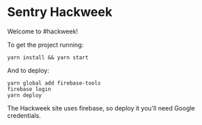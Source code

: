 # Sentry Hackweek

Welcome to #hackweek!

To get the project running:

```
yarn install && yarn start
```

And to deploy:

```
yarn global add firebase-tools
firebase login
yarn deploy
```

The Hackweek site uses firebase, so deploy it you'll need Google credentials.

